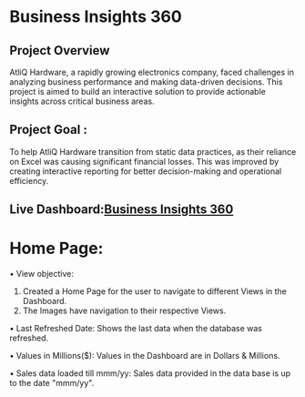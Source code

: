 # Business Insights 360
## Project Overview
AtliQ Hardware, a rapidly growing electronics company, faced challenges in analyzing business performance and making data-driven decisions. This project is aimed to build an interactive solution to provide actionable insights across critical business areas.
## Project Goal :
To help AtliQ Hardware transition from static data practices, as their reliance on Excel was causing significant financial losses. This was improved by creating interactive reporting for better decision-making and operational efficiency.

## Live Dashboard:<a href="https://app.powerbi.com/links/4ItxsCBpI6?ctid=c6e549b3-5f45-4032-aae9-d4244dc5b2c4&pbi_source=linkShare">Business Insights 360</a>
# Home Page: 
•	View objective:
  1. Created a Home Page for the user to navigate to different Views in the Dashboard.
  2. The Images have navigation to their respective Views.
     
•	Last Refreshed Date: Shows the last data when the database was refreshed.

•	Values in Millions($): Values in the Dashboard are in Dollars & Millions. 

•	Sales data loaded till mmm/yy: Sales data provided in the data base is up to the date "mmm/yy".

